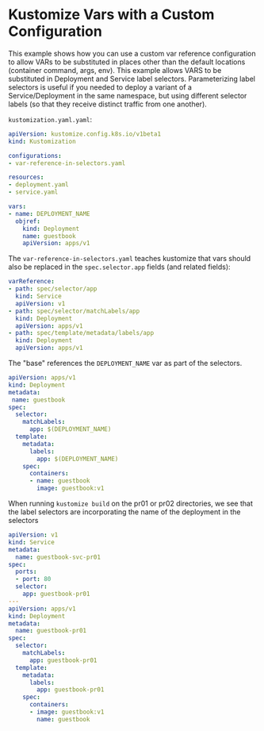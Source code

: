 # Kustomize Vars with a Custom Configuration

This example shows how you can use a custom var reference configuration to allow VARs to be
substituted in places other than the default locations (container command, args, env). This example
allows VARS to be substituted in Deployment and Service label selectors. Parameterizing label
selectors is useful if you needed to deploy a variant of a Service/Deployment in the same namespace,
but using different selector labels (so that they receive distinct traffic from one another). 

`kustomization.yaml.yaml`:
```yaml
apiVersion: kustomize.config.k8s.io/v1beta1
kind: Kustomization

configurations:
- var-reference-in-selectors.yaml

resources:
- deployment.yaml
- service.yaml

vars:
- name: DEPLOYMENT_NAME
  objref:
    kind: Deployment
    name: guestbook
    apiVersion: apps/v1
```

The `var-reference-in-selectors.yaml` teaches kustomize that vars should also be replaced in the
`spec.selector.app` fields (and related fields): 
```yaml
varReference:
- path: spec/selector/app
  kind: Service
  apiVersion: v1
- path: spec/selector/matchLabels/app
  kind: Deployment
  apiVersion: apps/v1
- path: spec/template/metadata/labels/app
  kind: Deployment
  apiVersion: apps/v1

```

The "base" references the `DEPLOYMENT_NAME` var as part of the selectors. 

```yaml
apiVersion: apps/v1
kind: Deployment
metadata:
 name: guestbook
spec:
  selector:
    matchLabels:
      app: $(DEPLOYMENT_NAME)
  template:
    metadata:
      labels:
        app: $(DEPLOYMENT_NAME)
    spec:
      containers:
      - name: guestbook
        image: guestbook:v1
```

When running `kustomize build` on the pr01 or pr02 directories, we see that the label selectors 
are incorporating the name of the deployment in the selectors


```yaml
apiVersion: v1
kind: Service
metadata:
  name: guestbook-svc-pr01
spec:
  ports:
  - port: 80
  selector:
    app: guestbook-pr01
---
apiVersion: apps/v1
kind: Deployment
metadata:
  name: guestbook-pr01
spec:
  selector:
    matchLabels:
      app: guestbook-pr01
  template:
    metadata:
      labels:
        app: guestbook-pr01
    spec:
      containers:
      - image: guestbook:v1
        name: guestbook
```